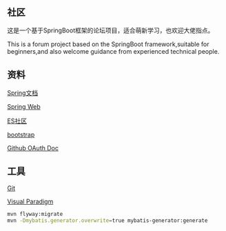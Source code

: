 ## 社区
这是一个基于SpringBoot框架的论坛项目，适合萌新学习，也欢迎大佬指点。

This is a forum project based on the SpringBoot framework,suitable for beginners,and also welcome guidance from experienced technical people.

## 资料
[Spring文档](https://spring.io/guides)

[Spring Web](https://spring.io/guides/gs/serving-web-content/)

[ES社区](https://elasticsearch.cn/explore)

[bootstrap](https://v3.bootcss.com/)

[Github OAuth Doc](https://developer.github.com/apps/building-oauth-apps/creating-an-oauth-app/)

## 工具
[Git](https://git-scm.com/dowload)

[Visual Paradigm](https://www.visual-paradigm.com)

```bash
mvn flyway:migrate
mvn -Dmybatis.generator.overwrite=true mybatis-generator:generate
```
